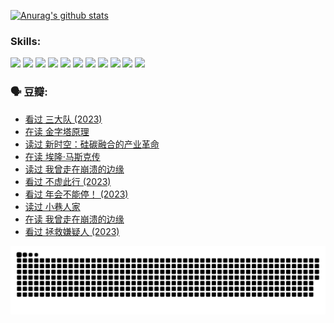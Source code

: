 
[![Anurag's github stats](https://github-readme-stats.vercel.app/api?username=w940853815)](https://github.com/anuraghazra/github-readme-stats)

### Skills:

<code><img height="32" src="https://cdn.jsdelivr.net/npm/simple-icons@v5/icons/python.svg"></code>
<code><img height="32" src="https://cdn.jsdelivr.net/npm/simple-icons@v5/icons/javascript.svg"></code>
<code><img height="32" src="https://cdn.jsdelivr.net/npm/simple-icons@v5/icons/django.svg"></code>
<code><img height="32" src="https://cdn.jsdelivr.net/npm/simple-icons@v5/icons/flask.svg"></code>
<code><img height="32" src="https://cdn.jsdelivr.net/npm/simple-icons@v5/icons/vuetify.svg"></code>
<code><img height="32" src="https://cdn.jsdelivr.net/npm/simple-icons@v5/icons/git.svg"></code>
<code><img height="32" src="https://cdn.jsdelivr.net/npm/simple-icons@v5/icons/docker.svg"></code>
<code><img height="32" src="https://cdn.jsdelivr.net/npm/simple-icons@v5/icons/postgresql.svg"></code>
<code><img height="32" src="https://cdn.jsdelivr.net/npm/simple-icons@v5/icons/elasticsearch.svg"></code>
<code><img height="32" src="https://cdn.jsdelivr.net/npm/simple-icons@v5/icons/macos.svg"></code>
<code><img height="32" src="https://cdn.jsdelivr.net/npm/simple-icons@v5/icons/linux.svg"></code>

### 🗣 豆瓣:

<!-- DOUBAN-ACTIVITIES:START -->
- [看过 三大队‎ (2023)](https://www.douban.com/people/136069238/status/4510323325/?_i=06911879)
- [在读 金字塔原理](https://www.douban.com/people/136069238/status/4507497587/?_i=06911879)
- [读过 新时空：硅碳融合的产业革命](https://www.douban.com/people/136069238/status/4506659177/?_i=06911879)
- [在读 埃隆·马斯克传](https://www.douban.com/people/136069238/status/4500417190/?_i=06911879)
- [读过 我曾走在崩溃的边缘](https://www.douban.com/people/136069238/status/4500416754/?_i=06911879)
- [看过 不虚此行‎ (2023)](https://www.douban.com/people/136069238/status/4499973052/?_i=06911879)
- [看过 年会不能停！‎ (2023)](https://www.douban.com/people/136069238/status/4498582002/?_i=06911879)
- [读过 小巷人家](https://www.douban.com/people/136069238/status/4489290935/?_i=06911879)
- [在读 我曾走在崩溃的边缘](https://www.douban.com/people/136069238/status/4489290559/?_i=06911879)
- [看过 拯救嫌疑人‎ (2023)](https://www.douban.com/people/136069238/status/4477421513/?_i=06911879)
<!-- DOUBAN-ACTIVITIES:END -->


![Snake animation](https://raw.githubusercontent.com/w940853815/w940853815/output/github-contribution-grid-snake.svg)

<!--
**w940853815/w940853815** is a ✨ _special_ ✨ repository because its `README.md` (this file) appears on your GitHub profile.

Here are some ideas to get you started:

- 🔭 I’m currently working on ...
- 🌱 I’m currently learning ...
- 👯 I’m looking to collaborate on ...
- 🤔 I’m looking for help with ...
- 💬 Ask me about ...
- 📫 How to reach me: ...
- 😄 Pronouns: ...
- ⚡ Fun fact: ...
-->
